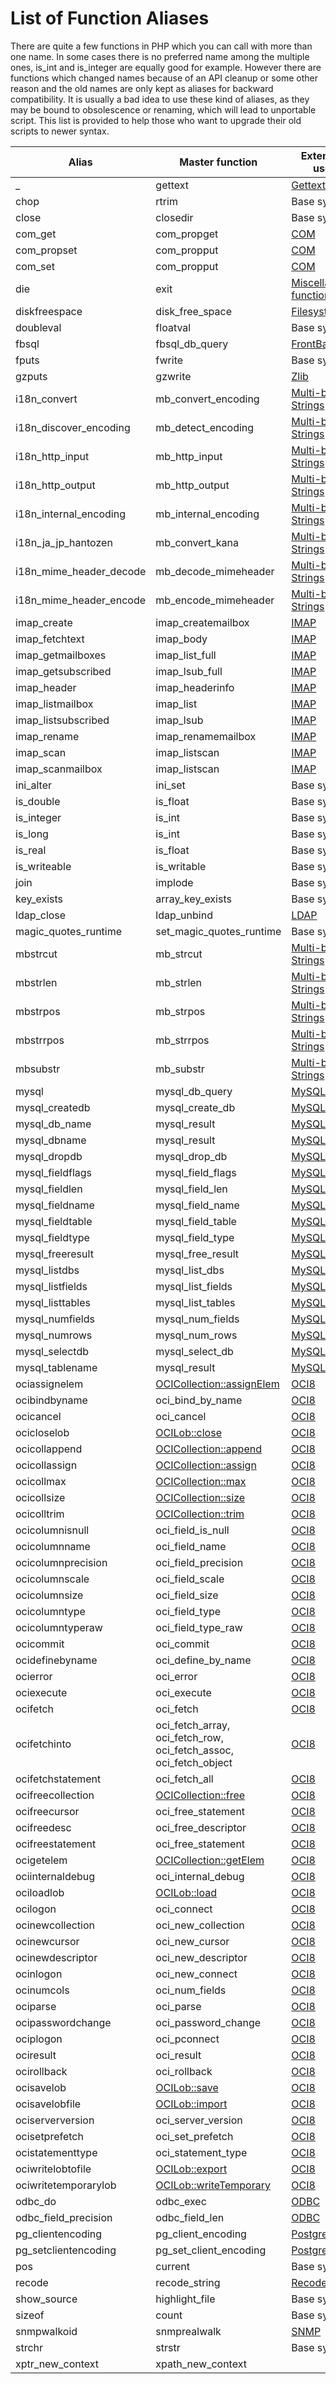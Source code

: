 List of Function Aliases
========================

There are quite a few functions in PHP which you can call with more than
one name. In some cases there is no preferred name among the multiple
ones, <span class="function">is\_int</span> and <span
class="function">is\_integer</span> are equally good for example.
However there are functions which changed names because of an API
cleanup or some other reason and the old names are only kept as aliases
for backward compatibility. It is usually a bad idea to use these kind
of aliases, as they may be bound to obsolescence or renaming, which will
lead to unportable script. This list is provided to help those who want
to upgrade their old scripts to newer syntax.

| Alias                      | Master function                                                                                                                                                                                   | Extension used                                                                |
|----------------------------|---------------------------------------------------------------------------------------------------------------------------------------------------------------------------------------------------|-------------------------------------------------------------------------------|
| \_                         | <span class="function">gettext</span>                                                                                                                                                             | <a href="/ref/gettext.html" class="link">Gettext</a>                          |
| chop                       | <span class="function">rtrim</span>                                                                                                                                                               | Base syntax                                                                   |
| close                      | <span class="function">closedir</span>                                                                                                                                                            | Base syntax                                                                   |
| com\_get                   | <span class="function">com\_propget</span>                                                                                                                                                        | <a href="/ref/com.html" class="link">COM</a>                                  |
| com\_propset               | <span class="function">com\_propput</span>                                                                                                                                                        | <a href="/ref/com.html" class="link">COM</a>                                  |
| com\_set                   | <span class="function">com\_propput</span>                                                                                                                                                        | <a href="/ref/com.html" class="link">COM</a>                                  |
| die                        | <span class="function">exit</span>                                                                                                                                                                | <a href="/ref/misc.html" class="link">Miscellaneous functions</a>             |
| diskfreespace              | <span class="function">disk\_free\_space</span>                                                                                                                                                   | <a href="/ref/filesystem.html" class="link">Filesystem</a>                    |
| doubleval                  | <span class="function">floatval</span>                                                                                                                                                            | Base syntax                                                                   |
| fbsql                      | <span class="function">fbsql\_db\_query</span>                                                                                                                                                    | <a href="/book/fbsql.html#FrontBase%20Functions" class="link">FrontBase</a>   |
| fputs                      | <span class="function">fwrite</span>                                                                                                                                                              | Base syntax                                                                   |
| gzputs                     | <span class="function">gzwrite</span>                                                                                                                                                             | <a href="/ref/zlib.html" class="link">Zlib</a>                                |
| i18n\_convert              | <span class="function">mb\_convert\_encoding</span>                                                                                                                                               | <a href="/ref/mbstring.html" class="link">Multi-bytes Strings</a>             |
| i18n\_discover\_encoding   | <span class="function">mb\_detect\_encoding</span>                                                                                                                                                | <a href="/ref/mbstring.html" class="link">Multi-bytes Strings</a>             |
| i18n\_http\_input          | <span class="function">mb\_http\_input</span>                                                                                                                                                     | <a href="/ref/mbstring.html" class="link">Multi-bytes Strings</a>             |
| i18n\_http\_output         | <span class="function">mb\_http\_output</span>                                                                                                                                                    | <a href="/ref/mbstring.html" class="link">Multi-bytes Strings</a>             |
| i18n\_internal\_encoding   | <span class="function">mb\_internal\_encoding</span>                                                                                                                                              | <a href="/ref/mbstring.html" class="link">Multi-bytes Strings</a>             |
| i18n\_ja\_jp\_hantozen     | <span class="function">mb\_convert\_kana</span>                                                                                                                                                   | <a href="/ref/mbstring.html" class="link">Multi-bytes Strings</a>             |
| i18n\_mime\_header\_decode | <span class="function">mb\_decode\_mimeheader</span>                                                                                                                                              | <a href="/ref/mbstring.html" class="link">Multi-bytes Strings</a>             |
| i18n\_mime\_header\_encode | <span class="function">mb\_encode\_mimeheader</span>                                                                                                                                              | <a href="/ref/mbstring.html" class="link">Multi-bytes Strings</a>             |
| imap\_create               | <span class="function">imap\_createmailbox</span>                                                                                                                                                 | <a href="/ref/imap.html" class="link">IMAP</a>                                |
| imap\_fetchtext            | <span class="function">imap\_body</span>                                                                                                                                                          | <a href="/ref/imap.html" class="link">IMAP</a>                                |
| imap\_getmailboxes         | <span class="function">imap\_list\_full</span>                                                                                                                                                    | <a href="/ref/imap.html" class="link">IMAP</a>                                |
| imap\_getsubscribed        | <span class="function">imap\_lsub\_full</span>                                                                                                                                                    | <a href="/ref/imap.html" class="link">IMAP</a>                                |
| imap\_header               | <span class="function">imap\_headerinfo</span>                                                                                                                                                    | <a href="/ref/imap.html" class="link">IMAP</a>                                |
| imap\_listmailbox          | <span class="function">imap\_list</span>                                                                                                                                                          | <a href="/ref/imap.html" class="link">IMAP</a>                                |
| imap\_listsubscribed       | <span class="function">imap\_lsub</span>                                                                                                                                                          | <a href="/ref/imap.html" class="link">IMAP</a>                                |
| imap\_rename               | <span class="function">imap\_renamemailbox</span>                                                                                                                                                 | <a href="/ref/imap.html" class="link">IMAP</a>                                |
| imap\_scan                 | <span class="function">imap\_listscan</span>                                                                                                                                                      | <a href="/ref/imap.html" class="link">IMAP</a>                                |
| imap\_scanmailbox          | <span class="function">imap\_listscan</span>                                                                                                                                                      | <a href="/ref/imap.html" class="link">IMAP</a>                                |
| ini\_alter                 | <span class="function">ini\_set</span>                                                                                                                                                            | Base syntax                                                                   |
| is\_double                 | <span class="function">is\_float</span>                                                                                                                                                           | Base syntax                                                                   |
| is\_integer                | <span class="function">is\_int</span>                                                                                                                                                             | Base syntax                                                                   |
| is\_long                   | <span class="function">is\_int</span>                                                                                                                                                             | Base syntax                                                                   |
| is\_real                   | <span class="function">is\_float</span>                                                                                                                                                           | Base syntax                                                                   |
| is\_writeable              | <span class="function">is\_writable</span>                                                                                                                                                        | Base syntax                                                                   |
| join                       | <span class="function">implode</span>                                                                                                                                                             | Base syntax                                                                   |
| key\_exists                | <span class="function">array\_key\_exists</span>                                                                                                                                                  | Base syntax                                                                   |
| ldap\_close                | <span class="function">ldap\_unbind</span>                                                                                                                                                        | <a href="/ref/ldap.html" class="link">LDAP</a>                                |
| magic\_quotes\_runtime     | <span class="function">set\_magic\_quotes\_runtime</span>                                                                                                                                         | Base syntax                                                                   |
| mbstrcut                   | <span class="function">mb\_strcut</span>                                                                                                                                                          | <a href="/ref/mbstring.html" class="link">Multi-bytes Strings</a>             |
| mbstrlen                   | <span class="function">mb\_strlen</span>                                                                                                                                                          | <a href="/ref/mbstring.html" class="link">Multi-bytes Strings</a>             |
| mbstrpos                   | <span class="function">mb\_strpos</span>                                                                                                                                                          | <a href="/ref/mbstring.html" class="link">Multi-bytes Strings</a>             |
| mbstrrpos                  | <span class="function">mb\_strrpos</span>                                                                                                                                                         | <a href="/ref/mbstring.html" class="link">Multi-bytes Strings</a>             |
| mbsubstr                   | <span class="function">mb\_substr</span>                                                                                                                                                          | <a href="/ref/mbstring.html" class="link">Multi-bytes Strings</a>             |
| mysql                      | <span class="function">mysql\_db\_query</span>                                                                                                                                                    | <a href="/set/mysqlinfo.html#MySQL%20Functions" class="link">MySQL</a>        |
| mysql\_createdb            | <span class="function">mysql\_create\_db</span>                                                                                                                                                   | <a href="/set/mysqlinfo.html#MySQL%20Functions" class="link">MySQL</a>        |
| mysql\_db\_name            | <span class="function">mysql\_result</span>                                                                                                                                                       | <a href="/set/mysqlinfo.html#MySQL%20Functions" class="link">MySQL</a>        |
| mysql\_dbname              | <span class="function">mysql\_result</span>                                                                                                                                                       | <a href="/set/mysqlinfo.html#MySQL%20Functions" class="link">MySQL</a>        |
| mysql\_dropdb              | <span class="function">mysql\_drop\_db</span>                                                                                                                                                     | <a href="/set/mysqlinfo.html#MySQL%20Functions" class="link">MySQL</a>        |
| mysql\_fieldflags          | <span class="function">mysql\_field\_flags</span>                                                                                                                                                 | <a href="/set/mysqlinfo.html#MySQL%20Functions" class="link">MySQL</a>        |
| mysql\_fieldlen            | <span class="function">mysql\_field\_len</span>                                                                                                                                                   | <a href="/set/mysqlinfo.html#MySQL%20Functions" class="link">MySQL</a>        |
| mysql\_fieldname           | <span class="function">mysql\_field\_name</span>                                                                                                                                                  | <a href="/set/mysqlinfo.html#MySQL%20Functions" class="link">MySQL</a>        |
| mysql\_fieldtable          | <span class="function">mysql\_field\_table</span>                                                                                                                                                 | <a href="/set/mysqlinfo.html#MySQL%20Functions" class="link">MySQL</a>        |
| mysql\_fieldtype           | <span class="function">mysql\_field\_type</span>                                                                                                                                                  | <a href="/set/mysqlinfo.html#MySQL%20Functions" class="link">MySQL</a>        |
| mysql\_freeresult          | <span class="function">mysql\_free\_result</span>                                                                                                                                                 | <a href="/set/mysqlinfo.html#MySQL%20Functions" class="link">MySQL</a>        |
| mysql\_listdbs             | <span class="function">mysql\_list\_dbs</span>                                                                                                                                                    | <a href="/set/mysqlinfo.html#MySQL%20Functions" class="link">MySQL</a>        |
| mysql\_listfields          | <span class="function">mysql\_list\_fields</span>                                                                                                                                                 | <a href="/set/mysqlinfo.html#MySQL%20Functions" class="link">MySQL</a>        |
| mysql\_listtables          | <span class="function">mysql\_list\_tables</span>                                                                                                                                                 | <a href="/set/mysqlinfo.html#MySQL%20Functions" class="link">MySQL</a>        |
| mysql\_numfields           | <span class="function">mysql\_num\_fields</span>                                                                                                                                                  | <a href="/set/mysqlinfo.html#MySQL%20Functions" class="link">MySQL</a>        |
| mysql\_numrows             | <span class="function">mysql\_num\_rows</span>                                                                                                                                                    | <a href="/set/mysqlinfo.html#MySQL%20Functions" class="link">MySQL</a>        |
| mysql\_selectdb            | <span class="function">mysql\_select\_db</span>                                                                                                                                                   | <a href="/set/mysqlinfo.html#MySQL%20Functions" class="link">MySQL</a>        |
| mysql\_tablename           | <span class="function">mysql\_result</span>                                                                                                                                                       | <a href="/set/mysqlinfo.html#MySQL%20Functions" class="link">MySQL</a>        |
| ociassignelem              | <a href="/book/oci8.html#OCICollection::assignElem" class="link">OCICollection::assignElem</a>                                                                                                    | <a href="/book/oci8.html#OCI8%20Functions" class="link">OCI8</a>              |
| ocibindbyname              | <span class="function">oci\_bind\_by\_name</span>                                                                                                                                                 | <a href="/book/oci8.html#OCI8%20Functions" class="link">OCI8</a>              |
| ocicancel                  | <span class="function">oci\_cancel</span>                                                                                                                                                         | <a href="/book/oci8.html#OCI8%20Functions" class="link">OCI8</a>              |
| ocicloselob                | <a href="/book/oci8.html#OCILob::close" class="link">OCILob::close</a>                                                                                                                            | <a href="/book/oci8.html#OCI8%20Functions" class="link">OCI8</a>              |
| ocicollappend              | <a href="/book/oci8.html#OCICollection::append" class="link">OCICollection::append</a>                                                                                                            | <a href="/book/oci8.html#OCI8%20Functions" class="link">OCI8</a>              |
| ocicollassign              | <a href="/book/oci8.html#OCICollection::assign" class="link">OCICollection::assign</a>                                                                                                            | <a href="/book/oci8.html#OCI8%20Functions" class="link">OCI8</a>              |
| ocicollmax                 | <a href="/book/oci8.html#OCICollection::max" class="link">OCICollection::max</a>                                                                                                                  | <a href="/book/oci8.html#OCI8%20Functions" class="link">OCI8</a>              |
| ocicollsize                | <a href="/book/oci8.html#OCICollection::size" class="link">OCICollection::size</a>                                                                                                                | <a href="/book/oci8.html#OCI8%20Functions" class="link">OCI8</a>              |
| ocicolltrim                | <a href="/book/oci8.html#OCICollection::trim" class="link">OCICollection::trim</a>                                                                                                                | <a href="/book/oci8.html#OCI8%20Functions" class="link">OCI8</a>              |
| ocicolumnisnull            | <span class="function">oci\_field\_is\_null</span>                                                                                                                                                | <a href="/book/oci8.html#OCI8%20Functions" class="link">OCI8</a>              |
| ocicolumnname              | <span class="function">oci\_field\_name</span>                                                                                                                                                    | <a href="/book/oci8.html#OCI8%20Functions" class="link">OCI8</a>              |
| ocicolumnprecision         | <span class="function">oci\_field\_precision</span>                                                                                                                                               | <a href="/book/oci8.html#OCI8%20Functions" class="link">OCI8</a>              |
| ocicolumnscale             | <span class="function">oci\_field\_scale</span>                                                                                                                                                   | <a href="/book/oci8.html#OCI8%20Functions" class="link">OCI8</a>              |
| ocicolumnsize              | <span class="function">oci\_field\_size</span>                                                                                                                                                    | <a href="/book/oci8.html#OCI8%20Functions" class="link">OCI8</a>              |
| ocicolumntype              | <span class="function">oci\_field\_type</span>                                                                                                                                                    | <a href="/book/oci8.html#OCI8%20Functions" class="link">OCI8</a>              |
| ocicolumntyperaw           | <span class="function">oci\_field\_type\_raw</span>                                                                                                                                               | <a href="/book/oci8.html#OCI8%20Functions" class="link">OCI8</a>              |
| ocicommit                  | <span class="function">oci\_commit</span>                                                                                                                                                         | <a href="/book/oci8.html#OCI8%20Functions" class="link">OCI8</a>              |
| ocidefinebyname            | <span class="function">oci\_define\_by\_name</span>                                                                                                                                               | <a href="/book/oci8.html#OCI8%20Functions" class="link">OCI8</a>              |
| ocierror                   | <span class="function">oci\_error</span>                                                                                                                                                          | <a href="/book/oci8.html#OCI8%20Functions" class="link">OCI8</a>              |
| ociexecute                 | <span class="function">oci\_execute</span>                                                                                                                                                        | <a href="/book/oci8.html#OCI8%20Functions" class="link">OCI8</a>              |
| ocifetch                   | <span class="function">oci\_fetch</span>                                                                                                                                                          | <a href="/book/oci8.html#OCI8%20Functions" class="link">OCI8</a>              |
| ocifetchinto               | <span class="function">oci\_fetch\_array</span>, <span class="function">oci\_fetch\_row</span>, <span class="function">oci\_fetch\_assoc</span>, <span class="function">oci\_fetch\_object</span> | <a href="/book/oci8.html#OCI8%20Functions" class="link">OCI8</a>              |
| ocifetchstatement          | <span class="function">oci\_fetch\_all</span>                                                                                                                                                     | <a href="/book/oci8.html#OCI8%20Functions" class="link">OCI8</a>              |
| ocifreecollection          | <a href="/book/oci8.html#OCICollection::free" class="link">OCICollection::free</a>                                                                                                                | <a href="/book/oci8.html#OCI8%20Functions" class="link">OCI8</a>              |
| ocifreecursor              | <span class="function">oci\_free\_statement</span>                                                                                                                                                | <a href="/book/oci8.html#OCI8%20Functions" class="link">OCI8</a>              |
| ocifreedesc                | <span class="function">oci\_free\_descriptor</span>                                                                                                                                               | <a href="/book/oci8.html#OCI8%20Functions" class="link">OCI8</a>              |
| ocifreestatement           | <span class="function">oci\_free\_statement</span>                                                                                                                                                | <a href="/book/oci8.html#OCI8%20Functions" class="link">OCI8</a>              |
| ocigetelem                 | <a href="/book/oci8.html#OCICollection::getElem" class="link">OCICollection::getElem</a>                                                                                                          | <a href="/book/oci8.html#OCI8%20Functions" class="link">OCI8</a>              |
| ociinternaldebug           | <span class="function">oci\_internal\_debug</span>                                                                                                                                                | <a href="/book/oci8.html#OCI8%20Functions" class="link">OCI8</a>              |
| ociloadlob                 | <a href="/book/oci8.html#OCILob::load" class="link">OCILob::load</a>                                                                                                                              | <a href="/book/oci8.html#OCI8%20Functions" class="link">OCI8</a>              |
| ocilogon                   | <span class="function">oci\_connect</span>                                                                                                                                                        | <a href="/book/oci8.html#OCI8%20Functions" class="link">OCI8</a>              |
| ocinewcollection           | <span class="function">oci\_new\_collection</span>                                                                                                                                                | <a href="/book/oci8.html#OCI8%20Functions" class="link">OCI8</a>              |
| ocinewcursor               | <span class="function">oci\_new\_cursor</span>                                                                                                                                                    | <a href="/book/oci8.html#OCI8%20Functions" class="link">OCI8</a>              |
| ocinewdescriptor           | <span class="function">oci\_new\_descriptor</span>                                                                                                                                                | <a href="/book/oci8.html#OCI8%20Functions" class="link">OCI8</a>              |
| ocinlogon                  | <span class="function">oci\_new\_connect</span>                                                                                                                                                   | <a href="/book/oci8.html#OCI8%20Functions" class="link">OCI8</a>              |
| ocinumcols                 | <span class="function">oci\_num\_fields</span>                                                                                                                                                    | <a href="/book/oci8.html#OCI8%20Functions" class="link">OCI8</a>              |
| ociparse                   | <span class="function">oci\_parse</span>                                                                                                                                                          | <a href="/book/oci8.html#OCI8%20Functions" class="link">OCI8</a>              |
| ocipasswordchange          | <span class="function">oci\_password\_change</span>                                                                                                                                               | <a href="/book/oci8.html#OCI8%20Functions" class="link">OCI8</a>              |
| ociplogon                  | <span class="function">oci\_pconnect</span>                                                                                                                                                       | <a href="/book/oci8.html#OCI8%20Functions" class="link">OCI8</a>              |
| ociresult                  | <span class="function">oci\_result</span>                                                                                                                                                         | <a href="/book/oci8.html#OCI8%20Functions" class="link">OCI8</a>              |
| ocirollback                | <span class="function">oci\_rollback</span>                                                                                                                                                       | <a href="/book/oci8.html#OCI8%20Functions" class="link">OCI8</a>              |
| ocisavelob                 | <a href="/book/oci8.html#OCILob::save" class="link">OCILob::save</a>                                                                                                                              | <a href="/book/oci8.html#OCI8%20Functions" class="link">OCI8</a>              |
| ocisavelobfile             | <a href="/book/oci8.html#OCILob::import" class="link">OCILob::import</a>                                                                                                                          | <a href="/book/oci8.html#OCI8%20Functions" class="link">OCI8</a>              |
| ociserverversion           | <span class="function">oci\_server\_version</span>                                                                                                                                                | <a href="/book/oci8.html#OCI8%20Functions" class="link">OCI8</a>              |
| ocisetprefetch             | <span class="function">oci\_set\_prefetch</span>                                                                                                                                                  | <a href="/book/oci8.html#OCI8%20Functions" class="link">OCI8</a>              |
| ocistatementtype           | <span class="function">oci\_statement\_type</span>                                                                                                                                                | <a href="/book/oci8.html#OCI8%20Functions" class="link">OCI8</a>              |
| ociwritelobtofile          | <a href="/book/oci8.html#OCILob::export" class="link">OCILob::export</a>                                                                                                                          | <a href="/book/oci8.html#OCI8%20Functions" class="link">OCI8</a>              |
| ociwritetemporarylob       | <a href="/book/oci8.html#OCILob::writeTemporary" class="link">OCILob::writeTemporary</a>                                                                                                          | <a href="/book/oci8.html#OCI8%20Functions" class="link">OCI8</a>              |
| odbc\_do                   | <span class="function">odbc\_exec</span>                                                                                                                                                          | <a href="/book/uodbc.html#ODBC%20Functions" class="link">ODBC</a>             |
| odbc\_field\_precision     | <span class="function">odbc\_field\_len</span>                                                                                                                                                    | <a href="/book/uodbc.html#ODBC%20Functions" class="link">ODBC</a>             |
| pg\_clientencoding         | <span class="function">pg\_client\_encoding</span>                                                                                                                                                | <a href="/book/pgsql.html#PostgreSQL%20Functions" class="link">PostgreSQL</a> |
| pg\_setclientencoding      | <span class="function">pg\_set\_client\_encoding</span>                                                                                                                                           | <a href="/book/pgsql.html#PostgreSQL%20Functions" class="link">PostgreSQL</a> |
| pos                        | <span class="function">current</span>                                                                                                                                                             | Base syntax                                                                   |
| recode                     | <span class="function">recode\_string</span>                                                                                                                                                      | <a href="/ref/recode.html" class="link">Recode</a>                            |
| show\_source               | <span class="function">highlight\_file</span>                                                                                                                                                     | Base syntax                                                                   |
| sizeof                     | <span class="function">count</span>                                                                                                                                                               | Base syntax                                                                   |
| snmpwalkoid                | <span class="function">snmprealwalk</span>                                                                                                                                                        | <a href="/ref/snmp.html" class="link">SNMP</a>                                |
| strchr                     | <span class="function">strstr</span>                                                                                                                                                              | Base syntax                                                                   |
| xptr\_new\_context         | <span class="function">xpath\_new\_context</span>                                                                                                                                                 |                                                                               |
